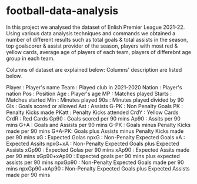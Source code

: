 # football-data-analysis

In this project we analysed the dataset of Enlish Premier League 2021-22. Using various data analysis techniques and commands we obtained a number of different results such as total goals & total assists in the season, top goalscorer & assist provider of the season, players with most red & yellow cards, average age of players of each team, players of differebnt age group in each team.


Columns of dataset are explained below:
Columns' description are listed below.

Player : Player's name
Team : Played club in 2021-2020
Nation : Player's nation
Pos : Position
Age : Player's age
MP : Matches played
Starts : Matches started
Min : Minutes played
90s : Minutes played divided by 90
Gls : Goals scored or allowed
Ast : Assists
G-PK : Non Penalty Goals
PK : Penalty Kicks made
PKatt : Penalty Kicks attended
CrdY : Yellow Cards
CrdR : Red Cards
Gp90 : Goals scored per 90 mins
Ap90 : Assits per 90 mins
G+A : Goals and Assists per 90 mins
G-PK : Goals minus Penalty Kicks made per 90 mins
G+A-PK: Goals plus Assists minus Penalty Kicks made per 90 mins
xG : Expected Golas
npxG : Non-Penalty Expected Goals
xA : Expected Assits
npxG+xA : Non-Penalty Expected Goals plus Expected Assists
xGp90 : Expected Golas per 90 mins
xAp90 : Expected Assits made per 90 mins
xGp90+xAp90 : Expected goals per 90 mins plus expected assists per 90 mins
npxGp90 : Non-Penalty Expected Goals made per 90 mins
npxGp90+xAp90 : Non-Penalty Expected Goals plus Expected Assists made per 90 mins

